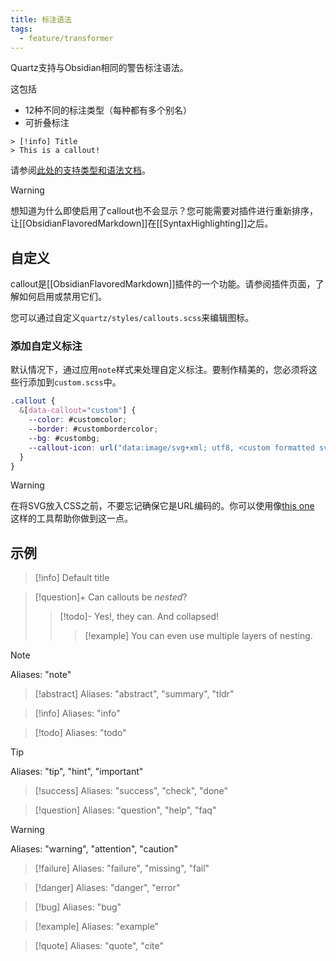 ```yaml
---
title: 标注语法
tags:
  - feature/transformer
---
```


Quartz支持与Obsidian相同的警告标注语法。

这包括

- 12种不同的标注类型（每种都有多个别名）
- 可折叠标注

```
> [!info] Title
> This is a callout!
```

请参阅[此处的支持类型和语法文档](https://help.obsidian.md/Editing+和+格式化/标注)。

> [!warning]
> 想知道为什么即使启用了callout也不会显示？您可能需要对插件进行重新排序，让[[ObsidianFlavoredMarkdown]]在[[SyntaxHighlighting]]之后。

## 自定义

callout是[[ObsidianFlavoredMarkdown]]插件的一个功能。请参阅插件页面，了解如何启用或禁用它们。

您可以通过自定义`quartz/styles/callouts.scss`来编辑图标。

### 添加自定义标注

默认情况下，通过应用`note`样式来处理自定义标注。要制作精美的，您必须将这些行添加到`custom.scss`中。

```scss title="quartz/styles/custom.scss"
.callout {
  &[data-callout="custom"] {
    --color: #customcolor;
    --border: #custombordercolor;
    --bg: #custombg;
    --callout-icon: url("data:image/svg+xml; utf8, <custom formatted svg>"); //SVG icon code
  }
}
```

> [!warning]
> 在将SVG放入CSS之前，不要忘记确保它是URL编码的。你可以使用像[this one](https://yoksel.github.io/url-encoder/) 这样的工具帮助你做到这一点。

## 示例

> [!info]
> Default title

> [!question]+ Can callouts be _nested_?
>
> > [!todo]- Yes!, they can. And collapsed!
> >
> > > [!example] You can even use multiple layers of nesting.

> [!note]
> Aliases: "note"

> [!abstract]
> Aliases: "abstract", "summary", "tldr"

> [!info]
> Aliases: "info"

> [!todo]
> Aliases: "todo"

> [!tip]
> Aliases: "tip", "hint", "important"

> [!success]
> Aliases: "success", "check", "done"

> [!question]
> Aliases: "question", "help", "faq"

> [!warning]
> Aliases: "warning", "attention", "caution"

> [!failure]
> Aliases: "failure", "missing", "fail"

> [!danger]
> Aliases: "danger", "error"

> [!bug]
> Aliases: "bug"

> [!example]
> Aliases: "example"

> [!quote]
> Aliases: "quote", "cite"
